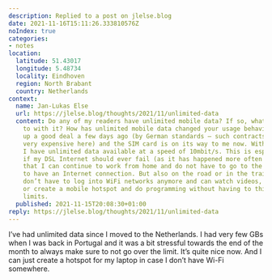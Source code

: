 ```yaml
---
description: Replied to a post on jlelse.blog
date: 2021-11-16T15:11:26.333810576Z
noIndex: true
categories:
- notes
location:
  latitude: 51.43017
  longitude: 5.48734
  locality: Eindhoven
  region: North Brabant
  country: Netherlands
context:
  name: Jan-Lukas Else
  url: https://jlelse.blog/thoughts/2021/11/unlimited-data
  content: Do any of my readers have unlimited mobile data? If so, what do you do
    to with it? How has unlimited mobile data changed your usage behavior? I picked
    up a good deal a few days ago (by German standards – such contracts are usually
    very expensive here) and the SIM card is on its way to me now. With this contract,
    I have unlimited data available at a speed of 10mbit/s. This is especially good
    if my DSL Internet should ever fail (as it has happened more often lately), so
    that I can continue to work from home and do not have to go to the office just
    to have an Internet connection. But also on the road or in the train I probably
    don’t have to log into WiFi networks anymore and can watch videos, listen to music
    or create a mobile hotspot and do programming without having to think about data
    limits.
  published: 2021-11-15T20:08:30+01:00
reply: https://jlelse.blog/thoughts/2021/11/unlimited-data
---
```


I’ve had unlimited data since I moved to the Netherlands. I had very few GBs when I was back in Portugal and it was a bit stressful towards the end of the month to always make sure to not go over the limit. It’s quite nice now. And I can just create a hotspot for my laptop in case I don’t have Wi-Fi somewhere.
